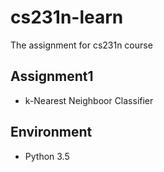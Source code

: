 # cs231n-learn
The assignment for cs231n course
## Assignment1
- k-Nearest Neighboor Classifier  

## Environment
- Python 3.5

